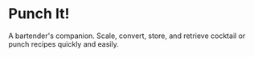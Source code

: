 # Punch It!
A bartender's companion. Scale, convert, store, and retrieve cocktail or punch recipes quickly and easily. 
